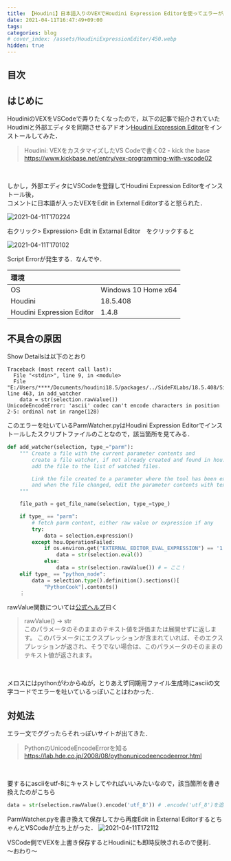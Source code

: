 ```yaml
---
title: 【Houdini】日本語入りのVEXでHoudini Expression Editorを使ってエラーが出たときの対処法
date: 2021-04-11T16:47:49+09:00
tags: 
categories: blog
# cover_index: /assets/HoudiniExpressionEditor/450.webp
hidden: true
---
```


## 目次
<!-- toc -->

## はじめに
HoudiniのVEXをVSCodeで弄りたくなったので，以下の記事で紹介されていたHoudiniと外部エディタを同期させるアドオン[Houdini Expression Editor](http://cgtoolbox.com/houdini-expression-editor/)をインストールしてみた．

>Houdini: VEXをカスタマイズしたVS Codeで書く02 - kick the base  
>https://www.kickbase.net/entry/vex-programming-with-vscode02

<br>


しかし，外部エディタにVSCodeを登録してHoudini Expression Editorをインストール後，  
コメントに日本語が入ったVEXをEdit in External Editorすると怒られた．  

![2021-04-11T170224](2021-04-11T170224.png)

右クリック> Expression> Edit in Extarnal Editor　をクリックすると

![2021-04-11T170102](2021-04-11T170102.png)

Script Errorが発生する．なんでや．

|環境||
|:-|-|
|OS |Windows 10 Home x64|
|Houdini|18.5.408 |
|Houdini Expression Editor |1.4.8|

## 不具合の原因

Show Detailsは以下のとおり
```
Traceback (most recent call last):
  File "<stdin>", line 9, in <module>
  File "E:/Users/****/Documents/houdini18.5/packages/../SideFXLabs/18.5.408/SideFXLabs18.5/scripts/python\HoudiniExprEditor\ParmWatcher.py", line 463, in add_watcher
    data = str(selection.rawValue())
UnicodeEncodeError: 'ascii' codec can't encode characters in position 2-5: ordinal not in range(128)
```

このエラーを吐いているParmWatcher.pyはHoudini Expression Editorでインストールしたスクリプトファイルのことなので，該当箇所を見てみる．

```python
def add_watcher(selection, type_="parm"):
    """ Create a file with the current parameter contents and 
        create a file watcher, if not already created and found in hou.Session,
        add the file to the list of watched files.

        Link the file created to a parameter where the tool has been executed from
        and when the file changed, edit the parameter contents with text contents.
    """

    file_path = get_file_name(selection, type_=type_)

    if type_ == "parm":
        # fetch parm content, either raw value or expression if any
        try:
            data = selection.expression()
        except hou.OperationFailed:
            if os.environ.get("EXTERNAL_EDITOR_EVAL_EXPRESSION") == '1':
                data = str(selection.eval())
            else:
                data = str(selection.rawValue()) # ← ここ！
    elif type_ == "python_node":
        data = selection.type().definition().sections()[
            "PythonCook"].contents()
    ︙
```

rawValue関数については[公式ヘルプ](https://www.sidefx.com/ja/docs/houdini/hom/hou/Parm.html)曰く
>rawValue() → str  
>このパラメータのそのままのテキスト値を評価または展開せずに返します。 このパラメータにエクスプレッションが含まれていれば、そのエクスプレッションが返され、そうでない場合は、このパラメータのそのままのテキスト値が返されます。

<br>

メロスにはpythonがわからぬが，とりあえず同期用ファイル生成時にasciiの文字コードでエラーを吐いているっぽいことはわかった．

## 対処法
エラー文でググったらそれっぽいサイトが出てきた．

>PythonのUnicodeEncodeErrorを知る  
>https://lab.hde.co.jp/2008/08/pythonunicodeencodeerror.html

<br>

要するにasciiをutf-8にキャストしてやればいいみたいなので，該当箇所を書き換えたのがこちら

```python
data = str(selection.rawValue().encode('utf_8')) # .encode('utf_8')を追加
```
ParmWatcher.pyを書き換えて保存してから再度Edit in External EditorするとちゃんとVSCodeが立ち上がった．
![2021-04-11T172112](2021-04-11T172112.png)

VSCode側でVEXを上書き保存するとHoudiniにも即時反映されるので便利．  
～おわり～